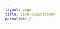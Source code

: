 ```yaml
---
layout: page
title: Live αναμετάδοση
permalink: /
---
```


<div class="container-player">
<a class="spreaker-player" href="https://www.spreaker.com/show/naos" data-resource="show_id=2941850" data-width="100%" data-height="400px" data-theme="light" data-playlist="show" data-playlist-continuous="true" data-autoplay="true" data-live-autoplay="false" data-chapters-image="true" data-hide-logo="false" data-hide-likes="false" data-hide-comments="false" data-hide-sharing="false" ></a>
</div>
<style type="text/css">
#page-title {text-align: center}
.container-player {width: 70%;margin:0 auto;}
</style>

<script async src="https://widget.spreaker.com/widgets.js"></script>